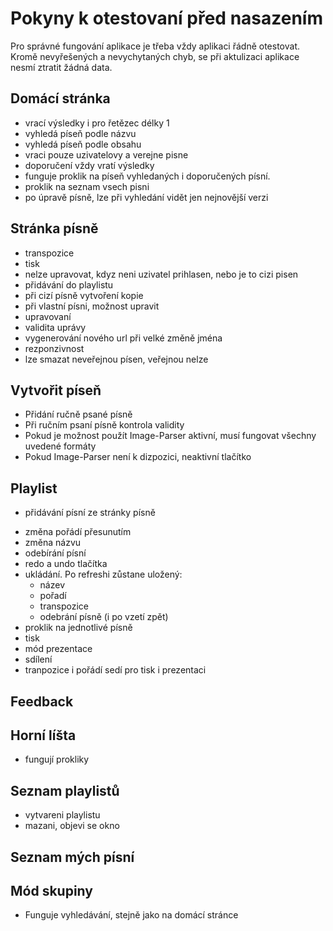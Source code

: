 # Pokyny k otestovaní před nasazením

Pro správné fungování aplikace je třeba vždy aplikaci řádně otestovat. Kromě nevyřešených a nevychytaných chyb, se při aktulizaci aplikace nesmí ztratit žádná data.

## Domácí stránka

- vrací výsledky i pro řetězec délky 1
- vyhledá píseň podle názvu
- vyhledá píseň podle obsahu
- vraci pouze uzivatelovy a verejne pisne
- doporučení vždy vratí výsledky
- funguje proklik na píseň vyhledaných i doporučených písní.
- proklik na seznam vsech pisni
- po úpravě písně, lze při vyhledání vidět jen nejnovější verzi

## Stránka písně

- transpozice
- tisk
- nelze upravovat, kdyz neni uzivatel prihlasen, nebo je to cizi pisen
- přidávání do playlistu
- při cizí písně vytvoření kopie
- při vlastní písni, možnost upravit
- upravovaní
- validita uprávy
- vygenerování nového url při velké změně jména
- rezponzivnost
- lze smazat neveřejnou písen, veřejnou nelze

## Vytvořit píseň

- Přidání ručně psané písně
- Při ručním psaní písně kontrola validity
- Pokud je možnost použít Image-Parser aktivní, musí fungovat všechny uvedené formáty
- Pokud Image-Parser není k dizpozici, neaktivní tlačítko

## Playlist

- přidávání písní ze stránky písně
<!-- - přidávání písní z pravého panelu -->
- změna pořádí přesunutím
- změna názvu
- odebírání písní
- redo a undo tlačítka
- ukládání. Po refreshi zůstane uložený:
  - název
  - pořadí
  - transpozice
  - odebrání písně (i po vzetí zpět)
- proklik na jednotlivé písně
- tisk
- mód prezentace
- sdílení
- tranpozice i pořádí sedí pro tisk i prezentaci

## Feedback

## Horní líšta

- fungují prokliky

## Seznam playlistů

- vytvareni playlistu
- mazani, objevi se okno

## Seznam mých písní

## Mód skupiny

- Funguje vyhledávání, stejně jako na domácí stránce
